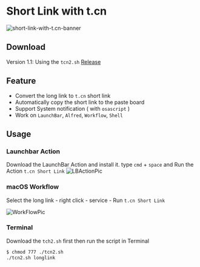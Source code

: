 # Short Link with t.cn
![short-link-with-t.cn-banner](https://i.loli.net/2020/05/15/PIfCDquAXbGKcUn.png)

## Download
Version 1.1: Using the `tcn2.sh`
[Release](https://github.com/jsmjsm/Short-Link-with-t.cn/releases)

## Feature

- Convert the long link to `t.cn` short link
- Automatically copy the short link to the paste board
- Support System notification ( with `osascript` )
- Work on `LaunchBar`, `Alfred`, `Workflow`, `Shell`

## Usage

### Launchbar Action

Download the LaunchBar Action and install it.
type `cmd` + `space` and Run the Action `t.cn Short Link`
![LBActionPic](https://i.loli.net/2020/05/14/OD3yKoh1tiEV5z4.png)

### macOS Workflow

Select the long link - right click - service - Run `t.cn Short Link`

![WorkFlowPic](https://i.loli.net/2020/05/14/4QCj52NI1wphyoV.png)

### Terminal

Download the `tch2.sh` first
then run the script in Terminal

```sh
$ chmod 777 ./tcn2.sh
./tcn2.sh longlink
```
